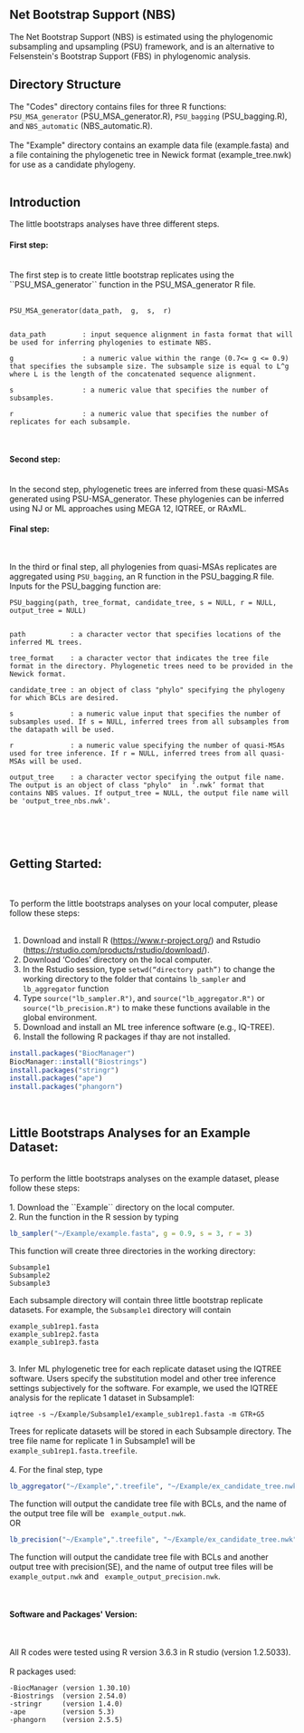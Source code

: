## Net Bootstrap Support (NBS)

The Net Bootstrap Support (NBS) is estimated using the phylogenomic subsampling and upsampling (PSU) framework, and is an alternative to Felsenstein's Bootstrap Support (FBS) in phylogenomic analysis.
<br />

## Directory Structure 
The "Codes" directory contains files for three R functions: ``PSU_MSA_generator`` (PSU_MSA_generator.R), ``PSU_bagging`` (PSU_bagging.R), and ``NBS_automatic`` (NBS_automatic.R). <br />
<br />
The "Example" directory contains an example data file (example.fasta) and a file containing the phylogenetic tree in Newick format (example_tree.nwk) for use as a candidate phylogeny. <br />
<br />

## Introduction
The little bootstraps analyses have three different steps. 
<br />
#### First step: 
<br />
The first step is to create little bootstrap replicates using the ``PSU_MSA_generator``  function in the PSU_MSA_generator R file. <br /><br /> 

```
PSU_MSA_generator(data_path,  g,  s,  r)


data_path         : input sequence alignment in fasta format that will be used for inferring phylogenies to estimate NBS. 

g                 : a numeric value within the range (0.7<= g <= 0.9) that specifies the subsample size. The subsample size is equal to L^g where L is the length of the concatenated sequence alignment.  

s                 : a numeric value that specifies the number of subsamples. 

r                 : a numeric value that specifies the number of replicates for each subsample.
```
<br />

#### Second step:

<br />
In the second step, phylogenetic trees are inferred from these quasi-MSAs generated using PSU-MSA_generator. These phylogenies can be inferred using NJ or ML approaches using MEGA 12, IQTREE, or RAxML.  

<br />

#### Final step:

<br />

In the third or final step, all phylogenies from quasi-MSAs replicates are aggregated using ``PSU_bagging``, an R function in the PSU_bagging.R file.  Inputs for the PSU_bagging function are:

```
PSU_bagging(path, tree_format, candidate_tree, s = NULL, r = NULL, output_tree = NULL)


path           : a character vector that specifies locations of the inferred ML trees. 

tree_format    : a character vector that indicates the tree file format in the directory. Phylogenetic trees need to be provided in the Newick format.

candidate_tree : an object of class "phylo" specifying the phylogeny for which BCLs are desired. 

s              : a numeric value input that specifies the number of subsamples used. If s = NULL, inferred trees from all subsamples from the datapath will be used.  

r              : a numeric value specifying the number of quasi-MSAs used for tree inference. If r = NULL, inferred trees from all quasi-MSAs will be used. 

output_tree    : a character vector specifying the output file name. The output is an object of class "phylo"  in ‘.nwk’ format that contains NBS values. If output_tree = NULL, the output file name will be 'output_tree_nbs.nwk'.


```
<br />

<br />

## Getting Started:

<br />

To perform the little bootstraps analyses on your local computer, please follow these steps:<br /><br />
1.	Download and install R (https://www.r-project.org/) and Rstudio (https://rstudio.com/products/rstudio/download/).<br />
2.	Download ‘Codes’ directory on the local computer. <br />
3.	In the Rstudio session, type ``setwd(“directory path”)`` to change the working directory to the folder that contains ``lb_sampler`` and ``lb_aggregator`` function<br />
4.	Type ``source("lb_sampler.R")``, and ``source("lb_aggregator.R")`` or  ``source("lb_precision.R")`` to make these functions available in the global environment. <br />
5.	Download and install an ML tree inference software (e.g., IQ-TREE). <br />
6.	Install the following R packages if thay are not installed. 

```R
install.packages("BiocManager")
BiocManager::install("Biostrings")
install.packages("stringr")
install.packages("ape")
install.packages("phangorn")
```

<br />

## Little Bootstraps Analyses for an Example Dataset:

<br />
To perform the little bootstraps analyses on the example dataset, please follow these steps:<br /><br />
1.	Download the ``Example`` directory on the local computer. <br />
2.	Run the function in the R session by typing 

```R
lb_sampler("~/Example/example.fasta", g = 0.9, s = 3, r = 3)
```

This function will create three directories in the working directory:

```
Subsample1
Subsample2
Subsample3
```

Each subsample directory will contain three little bootstrap replicate datasets. For example, the ``Subsample1`` directory will contain 

```
example_sub1rep1.fasta
example_sub1rep2.fasta
example_sub1rep3.fasta
```
<br />
3.	Infer ML phylogenetic tree for each replicate dataset using the IQTREE software. Users specify the substitution model and other tree inference settings subjectively for the software. For example, we used the IQTREE analysis for the replicate 1 dataset in Subsample1:<br />

``` 
iqtree -s ~/Example/Subsample1/example_sub1rep1.fasta -m GTR+G5
```

Trees for replicate datasets will be stored in each Subsample directory. The tree file name for replicate 1 in Subsample1 will be `` example_sub1rep1.fasta.treefile``. <br /><br />
4.	For the final step, type 

```R
lb_aggregator("~/Example",".treefile", "~/Example/ex_candidate_tree.nwk", s = 3, r = 3,  output_tree = "example_output")
```
The function will output the candidate tree file with BCLs, and the name of the output tree file will be `` example_output.nwk``.<br />
OR
```R
lb_precision("~/Example",".treefile", "~/Example/ex_candidate_tree.nwk", s = 3, r = 3, rep = 100 , output_tree = "example_output")
```

The function will output the candidate tree file with BCLs and another output tree with precision(SE), and the name of output tree files will be `` example_output.nwk`` and `` example_output_precision.nwk``.<br />

<br />

#### Software and Packages' Version:

<br />

All R codes were tested using R version 3.6.3 in R studio (version 1.2.5033).
<br />  
R packages used:
<br />

```
-BiocManager (version 1.30.10)
-Biostrings  (version 2.54.0)
-stringr     (version 1.4.0)
-ape         (version 5.3)
-phangorn    (version 2.5.5)
```

<br />
<br />
